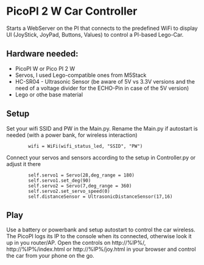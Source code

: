 # PicoPI 2 W Car Controller

Starts a WebServer on the PI that connects to the predefined WiFi to display UI (JoyStick, JoyPad, Buttons, Values) to control a PI-based Lego-Car.

## Hardware needed:
- PicoPI W or Pico PI 2 W
- Servos, I used Lego-compatible ones from M5Stack
- HC-SR04 - Ultrasonic Sensor (be aware of 5V vs 3.3V versions and the need of a voltage divider for the ECHO-Pin in case of the 5V version)
- Lego or othe base material

## Setup

Set your wifi SSID and PW in the Main.py. Rename the Main.py if autostart is needed (with a power bank, for wireless interaction)
```
        wifi = WiFi(wifi_status_led, "SSID", "PW")
```

Connect your servos and sensors according to the setup in Controller.py or adjust it there
```
        self.servo1 = Servo(28,deg_range = 180)
        self.servo1.set_deg(90)
        self.servo2 = Servo(7,deg_range = 360)
        self.servo2.set_servo_speed(0)
        self.distanceSensor = UltrasonicDistanceSensor(17,16)
```

## Play

Use a battery or powerbank and setup autostart to control the car wireless.
The PicoPI logs its IP to the console when its connected, otherwise look it up in you router/AP.
Open the controls on http://%IP%/, http://%IP%/index.html or http://%IP%/joy.html in your browser and control the car from your phone on the go.